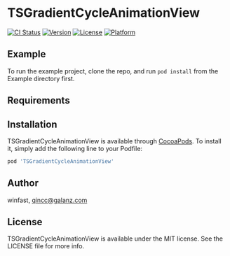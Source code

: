# TSGradientCycleAnimationView

[![CI Status](https://img.shields.io/travis/winfast/TSGradientCycleAnimationView.svg?style=flat)](https://travis-ci.org/winfast/TSGradientCycleAnimationView)
[![Version](https://img.shields.io/cocoapods/v/TSGradientCycleAnimationView.svg?style=flat)](https://cocoapods.org/pods/TSGradientCycleAnimationView)
[![License](https://img.shields.io/cocoapods/l/TSGradientCycleAnimationView.svg?style=flat)](https://cocoapods.org/pods/TSGradientCycleAnimationView)
[![Platform](https://img.shields.io/cocoapods/p/TSGradientCycleAnimationView.svg?style=flat)](https://cocoapods.org/pods/TSGradientCycleAnimationView)

## Example

To run the example project, clone the repo, and run `pod install` from the Example directory first.

## Requirements

## Installation

TSGradientCycleAnimationView is available through [CocoaPods](https://cocoapods.org). To install
it, simply add the following line to your Podfile:

```ruby
pod 'TSGradientCycleAnimationView'
```

## Author

winfast, qincc@galanz.com

## License

TSGradientCycleAnimationView is available under the MIT license. See the LICENSE file for more info.
